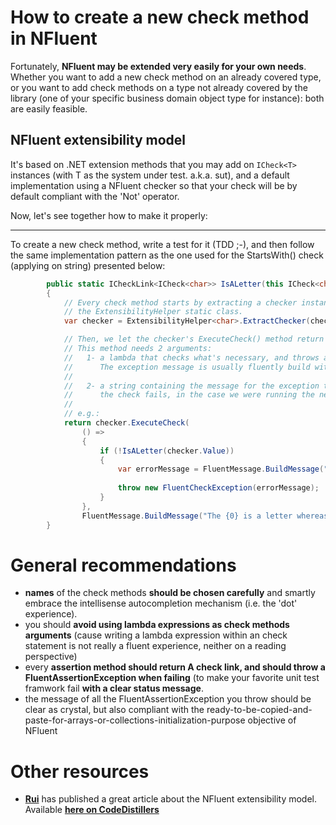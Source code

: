 How to create a new check method in NFluent
===============================================

Fortunately, __NFluent may be extended very easily for your own needs__.
Whether you want to add a new check method on an already covered type, 
or you want to add check methods on a type not already covered by the library 
(one of your specific business domain object type for instance): both are easily feasible.

NFluent extensibility model
---------------------------
It's based on .NET extension methods that you may add on `ICheck<T>` instances (with T as 
the system under test. a.k.a. sut), and a default implementation using a NFluent checker so that
your check will be by default compliant with the 'Not' operator.

Now, let's see together how to make it properly:

- - - 

To create a new check method, write a test for it (TDD ;-), and then follow the same implementation pattern 
as the one used for the StartsWith() check (applying on string) presented below:

```c#
		public static ICheckLink<ICheck<char>> IsALetter(this ICheck<char> check)
        {
            // Every check method starts by extracting a checker instance from the check thanks to
            // the ExtensibilityHelper static class.
            var checker = ExtensibilityHelper<char>.ExtractChecker(check);

            // Then, we let the checker's ExecuteCheck() method return the ICheckLink<ICheck<T>> result (with T as string here).
            // This method needs 2 arguments:
            //   1- a lambda that checks what's necessary, and throws a FluentAssertionException in case of failure
            //      The exception message is usually fluently build with the FluentMessage.BuildMessage() static method.
            //
            //   2- a string containing the message for the exception to be thrown by the checker when 
            //      the check fails, in the case we were running the negated version.
            //
            // e.g.:
            return checker.ExecuteCheck(
                () =>
                {
                    if (!IsALetter(checker.Value))
                    {
                        var errorMessage = FluentMessage.BuildMessage("The {0} is not a letter.").For("char").On(checker.Value).ToString();
                        
                        throw new FluentCheckException(errorMessage);
                    }
                },
                FluentMessage.BuildMessage("The {0} is a letter whereas it must not.").For("char").On(checker.Value).ToString());
        }
```


General recommendations
=======================
+ __names__ of the check methods __should be chosen carefully__ and smartly embrace the intellisense autocompletion mechanism (i.e. the 'dot' experience).
+ you should __avoid using lambda expressions as check methods arguments__ (cause writing a lambda expression within an check statement is not really a fluent experience, neither on a reading perspective)
+ every __assertion method should return A check link, and should throw a FluentAssertionException when failing__ (to make your favorite unit test framwork fail __with a clear status message__.
+ the message of all the FluentAssertionException you throw should be clear as crystal, but also compliant with the ready-to-be-copied-and-paste-for-arrays-or-collections-initialization-purpose objective of NFluent  

Other resources
===============
+ __[Rui](https://github.com/rhwy)__ has published a great article about the NFluent extensibility model. Available __[here on CodeDistillers](http://www.codedistillers.com/rui/2013/11/26/nfluent-extensions/)__

